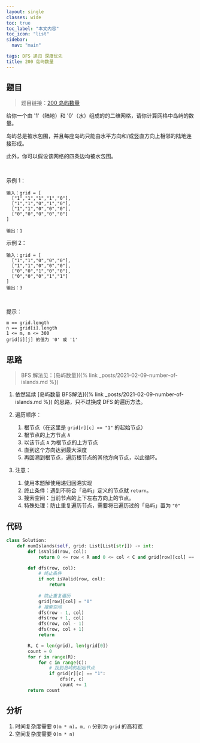 ```yaml
---
layout: single
classes: wide
toc: true
toc_label: "本文内容"
toc_icon: "list"
sidebar:
  nav: "main"

tags: DFS 递归 深度优先
title: 200 岛屿数量
---
```


## 题目

> 题目链接：[200 岛屿数量](https://leetcode-cn.com/problems/number-of-islands/)

给你一个由 '1'（陆地）和 '0'（水）组成的的二维网格，请你计算网格中岛屿的数量。

岛屿总是被水包围，并且每座岛屿只能由水平方向和/或竖直方向上相邻的陆地连接形成。

此外，你可以假设该网格的四条边均被水包围。

 

示例 1：

    输入：grid = [
      ["1","1","1","1","0"],
      ["1","1","0","1","0"],
      ["1","1","0","0","0"],
      ["0","0","0","0","0"]
    ]

    输出：1

示例 2：

    输入：grid = [
      ["1","1","0","0","0"],
      ["1","1","0","0","0"],
      ["0","0","1","0","0"],
      ["0","0","0","1","1"]
    ]
    输出：3
 

提示：

    m == grid.length
    n == grid[i].length
    1 <= m, n <= 300
    grid[i][j] 的值为 '0' 或 '1'



## 思路 

> BFS 解法见：[岛屿数量]({% link _posts/2021-02-09-number-of-islands.md %}) 

1. 依然延续 [岛屿数量 BFS解法]({% link _posts/2021-02-09-number-of-islands.md %}) 的思路，只不过换成 DFS 的遍历方法。

2. 遍历顺序：
   1. 根节点（在这里是 `grid[r][c] == "1"` 的起始节点）
   2. 根节点的上方节点 `A`
   3. 以该节点 `A` 为根节点的上方节点
   4. 直到这个方向达到最大深度
   5. 再回溯到根节点，遍历根节点的其他方向节点，以此循环。

3. 注意：
   1. 使用本题解使用递归回溯实现
   2. 终止条件：遇到不符合「岛屿」定义的节点就 `return`。
   3. 搜索空间：当前节点的上下左右方向上的节点。
   4. 特殊处理：防止重复遍历节点，需要将已遍历过的「岛屿」置为 `"0"`

## 代码 

```python
class Solution:
    def numIslands(self, grid: List[List[str]]) -> int:
        def isValid(row, col):
            return 0 <= row < R and 0 <= col < C and grid[row][col] == "1"

        def dfs(row, col):
            # 终止条件
            if not isValid(row, col):
                return
            
            # 防止重复遍历
            grid[row][col] = "0"
            # 搜索空间
            dfs(row - 1, col)
            dfs(row + 1, col)
            dfs(row, col - 1)
            dfs(row, col + 1)
            return 

        R, C = len(grid), len(grid[0])
        count = 0
        for r in range(R):
            for c in range(C):
                # 找到岛屿的起始节点
                if grid[r][c] == "1":
                    dfs(r, c)
                    count += 1
        return count
```

## 分析 

1. 时间复杂度需要 `O(m * n)`，`m, n` 分别为 `grid` 的高和宽
2. 空间复杂度需要 `O(m * n)`